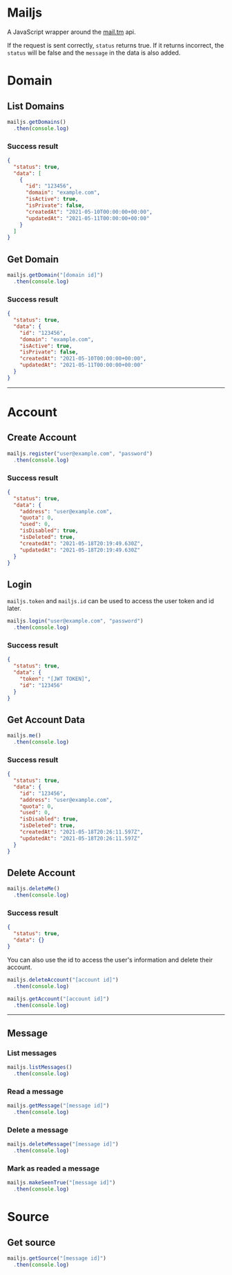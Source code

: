 # Mailjs

A JavaScript wrapper around the [mail.tm](https://docs.mail.tm/) api.


If the request is sent correctly, `status` returns true. If it returns incorrect, the `status` will be false and the `message` in the data is also added.

# Domain

## List Domains

```js
mailjs.getDomains()
  .then(console.log)
```

### Success result

```json
{
  "status": true,
  "data": [
    {
      "id": "123456",
      "domain": "example.com",
      "isActive": true,
      "isPrivate": false,
      "createdAt": "2021-05-10T00:00:00+00:00",
      "updatedAt": "2021-05-11T00:00:00+00:00"
    }
  ]
}
```

## Get Domain

```js
mailjs.getDomain("[domain id]")
  .then(console.log)
```

### Success result

```json
{
  "status": true,
  "data": {
    "id": "123456",
    "domain": "example.com",
    "isActive": true,
    "isPrivate": false,
    "createdAt": "2021-05-10T00:00:00+00:00",
    "updatedAt": "2021-05-11T00:00:00+00:00"
  }
}
```

---

# Account

## Create Account

```js
mailjs.register("user@example.com", "password")
  .then(console.log)
```

### Success result

```json
{
  "status": true,
  "data": {
    "address": "user@example.com",
    "quota": 0,
    "used": 0,
    "isDisabled": true,
    "isDeleted": true,
    "createdAt": "2021-05-18T20:19:49.630Z",
    "updatedAt": "2021-05-18T20:19:49.630Z"
  }
}
```

## Login

`mailjs.token` and `mailjs.id` can be used to access the user token and id later.

```js
mailjs.login("user@example.com", "password")
  .then(console.log)
```

### Success result

```json
{
  "status": true,
  "data": {
    "token": "[JWT TOKEN]",
    "id": "123456"
  }
}
```

## Get Account Data

```js
mailjs.me()
  .then(console.log)
```

### Success result

```json
{
  "status": true,
  "data": {
    "id": "123456",
    "address": "user@example.com",
    "quota": 0,
    "used": 0,
    "isDisabled": true,
    "isDeleted": true,
    "createdAt": "2021-05-18T20:26:11.597Z",
    "updatedAt": "2021-05-18T20:26:11.597Z"
  }
}
```

## Delete Account

```js
mailjs.deleteMe()
  .then(console.log)
```

### Success result

```json
{
  "status": true,
  "data": {}
}
```

You can also use the id to access the user's information and delete their account.

```js
mailjs.deleteAccount("[account id]")
  .then(console.log)
```

```js
mailjs.getAccount("[account id]")
  .then(console.log)
```

---

## Message

### List messages

```js
mailjs.listMessages()
  .then(console.log)
```


### Read a message

```js
mailjs.getMessage("[message id]")
  .then(console.log)
```

### Delete a message

```js
mailjs.deleteMessage("[message id]")
  .then(console.log)
```

### Mark as readed a message

```js
mailjs.makeSeenTrue("[message id]")
  .then(console.log)
```

# Source

## Get source

```js
mailjs.getSource("[message id]")
  .then(console.log)
```
